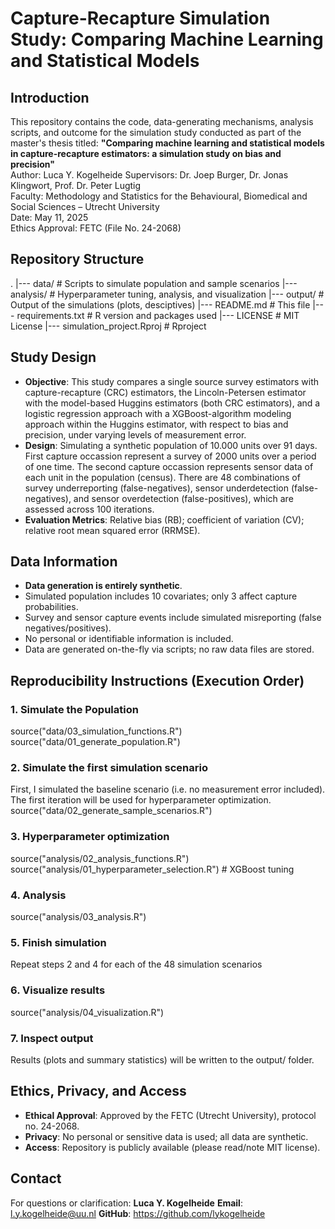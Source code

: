 # Capture-Recapture Simulation Study: Comparing Machine Learning and Statistical Models

## Introduction

This repository contains the code, data-generating mechanisms, analysis scripts, and outcome for the simulation study conducted as part of the master's thesis titled:
**"Comparing machine learning and statistical models in capture-recapture estimators: a simulation study on bias and precision"**  
Author: Luca Y. Kogelheide 
Supervisors: Dr. Joep Burger, Dr. Jonas Klingwort, Prof. Dr. Peter Lugtig  
Faculty: Methodology and Statistics for the Behavioural, Biomedical and Social Sciences – Utrecht University  
Date: May 11, 2025  
Ethics Approval: FETC (File No. 24-2068)

## Repository Structure

.
|--- data/ # Scripts to simulate population and sample scenarios
|--- analysis/ # Hyperparameter tuning, analysis, and visualization
|--- output/ # Output of the simulations (plots, desciptives)
|--- README.md # This file
|--- requirements.txt # R version and packages used
|--- LICENSE # MIT License
|--- simulation_project.Rproj # Rproject

## Study Design

- **Objective**: This study compares a single source survey estimators with capture-recapture (CRC) estimators, the Lincoln-Petersen estimator with the model-based Huggins
estimators (both CRC estimators), and a logistic regression approach with a XGBoost-algorithm modeling approach within the Huggins estimator, with respect to bias and precision, under 
varying levels of measurement error.
- **Design**: Simulating a synthetic population of 10.000 units over 91 days. First capture occassion represent a survey of 2000 units over a period of one time. The second capture
occassion represents sensor data of each unit in the population (census). There are 48 combinations of survey underreporting (false-negatives), sensor underdetection (false-negatives), 
and sensor overdetection (false-positives), which are assessed across 100 iterations.
- **Evaluation Metrics**: Relative bias (RB); coefficient of variation (CV); relative root mean squared error (RRMSE).

## Data Information

- **Data generation is entirely synthetic**.
- Simulated population includes 10 covariates; only 3 affect capture probabilities.
- Survey and sensor capture events include simulated misreporting (false negatives/positives).
- No personal or identifiable information is included.
- Data are generated on-the-fly via scripts; no raw data files are stored.

## Reproducibility Instructions (Execution Order)

### 1. **Simulate the Population**
source("data/03_simulation_functions.R")
source("data/01_generate_population.R")

### 2. **Simulate the first simulation scenario**
First, I simulated the baseline scenario (i.e. no measurement error included). The first iteration will be used for hyperparameter optimization.
source("data/02_generate_sample_scenarios.R")

### 3. **Hyperparameter optimization**
source("analysis/02_analysis_functions.R")
source("analysis/01_hyperparameter_selection.R")   # XGBoost tuning

### 4. **Analysis**
source("analysis/03_analysis.R")  

### 5. **Finish simulation**
Repeat steps 2 and 4 for each of the 48 simulation scenarios

### 6. **Visualize results**
source("analysis/04_visualization.R")  

### 7. **Inspect output**
Results (plots and summary statistics) will be written to the output/ folder.

## Ethics, Privacy, and Access

- **Ethical Approval**: Approved by the FETC (Utrecht University), protocol no. 24-2068.
- **Privacy**: No personal or sensitive data is used; all data are synthetic.
- **Access**: Repository is publicly available (please read/note MIT license).

## Contact

For questions or clarification:
**Luca Y. Kogelheide**
**Email**: l.y.kogelheide@uu.nl
**GitHub**: https://github.com/lykogelheide
